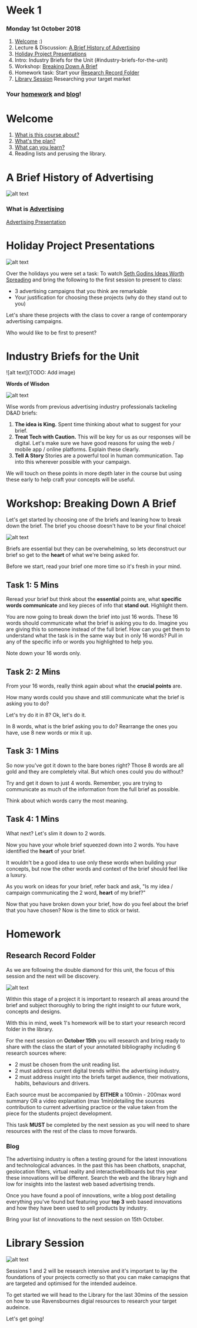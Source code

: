 # Week 1

### Monday 1st October 2018

1. [Welcome](#welcome) :)
2. Lecture & Discussion: [A Brief History of Advertising](#a-brief-history-of-advertising)
3. [Holiday Project Presentations](#holiday-project-presentations)
4. Intro: Industry Briefs for the Unit (#industry-briefs-for-the-unit)
5. Workshop: [Breaking Down A Brief](#workshop-breaking-down-a-brief)
6. Homework task: Start your [Research Record Folder](#research-record-folder)
7. [Library Session](#library-session) Researching your target market

### Your [homework](#homework) and [blog](#blog)!

# Welcome

1. [What is this course about?](https://github.com/RavensbourneWebMedia/Digital_Advertising/blob/Digital_Advertising_2018/19/README.md)
2. [What's the plan?](https://github.com/RavensbourneWebMedia/Digital_Advertising/blob/Digital_Advertising_2018/19/README.md#plan-for-the-unit) 
3. [What can you learn?](https://github.com/RavensbourneWebMedia/Digital_Advertising/blob/Digital_Advertising_2018/19/README.md#learning-goals)
5. Reading lists and perusing the library.

# A Brief History of Advertising

![alt text](https://github.com/RavensbourneWebMedia/Digital_Advertising/blob/Digital_Advertising_2018/19/sessions/01/assets/Think_Small.jpg)

### What is [Advertising](https://en.wikipedia.org/wiki/Advertising)

 [Advertising Presentation](https://github.com/RavensbourneWebMedia/Digital_Advertising/blob/master/sessions/01/Brief_History_of_Advertising_2016_Morning_Session.pdf)


# Holiday Project Presentations

![alt text](https://github.com/RavensbourneWebMedia/Digital_Advertising/blob/Digital_Advertising_2018/19/sessions/01/assets/SethGodin.jpg)

Over the holidays you were set a task: To watch [Seth Godins Ideas Worth Spreading](https://www.ted.com/talks/seth_godin_on_sliced_bread) and bring the following to the first session to present to class: 

* 3 advertising campaigns that you think are remarkable
* Your justification for choosing these projects (why do they stand out to you)

Let's share these projects with the class to cover a range of contemporary advertising campaigns. 

Who would like to be first to present? 

# Industry Briefs for the Unit

![alt text](TODO: Add image)

<!---
**Note**, some may be more relevant than others as we will be working toward making a **digital campaign or product** as a response. 

**Discussion**

Now that we have heard each brief, which will you choose? Consider:

* Which briefs spark ideas in your minds / seem to be engaging? Advertising is all about the creative idea!
* Which briefs call for a digial response? Are there any breifs that rules this out? 

--->

**Words of Wisdon**

![alt text](assets/ogilvy_quote.jpg)

Wise words from previous advertising industry professionals tackeling D&AD briefs:

1. **The idea is King.** Spent time thinking about what to suggest for your brief. 
2. **Treat Tech with Caution.** This will be key for us as our responses will be digital. Let's make sure we have good reasons for using the web / mobile app / online platforms. Explain these clearly. 
3. **Tell A Story** Stories are a powerful tool in human communication. Tap into this wherever possible with your campaign. 

We will touch on these points in more depth later in the course but using these early to help craft your concepts will be useful. 

# Workshop: Breaking Down A Brief

Let's get started by choosing one of the briefs and leaning how to break down the brief. The brief you choose doesn't have to be your final choice!

![alt text](assets/How_To_Break_Down_A_Brief.jpg)

Briefs are essential but they can be overwhelming, so lets deconstruct our brief so get to the **heart** of what we're being asked for. 

Before we start, read your brief one more time so it's fresh in your mind. 

## Task 1: 5 Mins

Reread your brief but think about the **essential** points are, what **specific words communicate** and key pieces of info that **stand out**. Highlight them.

You are now going to break down the brief into just 16 words. These 16 words should communicate what the brief is asking you to do. Imagine you are giving this to someone instead of the full brief. How can you get them to understand what the task is in the same way but in only 16 words? Pull in any of the specific info or words you highlighted to help you.

Note down your 16 words only. 

## Task 2: 2 Mins

From your 16 words, really think again about what the **crucial points** are.

How many words could you shave and still communicate what the brief is asking you to do?

Let's try do it in 8? Ok, let's do it. 

In 8 words, what is the brief asking you to do? Rearrange the ones you have, use 8 new words or mix it up.

## Task 3: 1 Mins

So now you've got it down to the bare bones right? Those 8 words are all gold and they are completely vital. But which ones could you do without?

Try and get it down to just 4 words. Remember, you are trying to communicate as much of the information from the full brief as possible. 

Think about which words carry the most meaning.

## Task 4: 1 Mins

What next? Let's slim it down to 2 words.

Now you have your whole brief squeezed down into 2 words. You have identified the **heart** of your brief. 

It wouldn't be a good idea to use only these words when building your concepts, but now the other words and context of the brief should feel like a luxury. 

As you work on ideas for your brief, refer back and ask, "Is my idea / campaign communicating the 2 word, **heart** of my brief?"

Now that you have broken down your brief, how do you feel about the brief that you have chosen? Now is the time to stick or twist. 

# Homework

## Research Record Folder

As we are following the double diamond for this unit, the focus of this session and the next will be discovery. 

![alt text](https://github.com/RavensbourneWebMedia/Digital_Advertising/blob/Digital_Advertising_2018/19/sessions/01/assets/Double-Diamond.png)

Within this stage of a project it is important to research all areas around the brief and subject thoroughly to bring the right insight to our future work, concepts and designs. 

With this in mind, week 1's homework will be to start your research record folder in the library. 

For the next session on **October 15th** you will research and bring ready to share with the class the start of your annotated bibliography including 6 research sources where: 

* 2 must be chosen from the unit reading list. 
* 2 must address current digital trends within the advertising industry. 
* 2 must address insight into the briefs target audience, their motivations, habits, behaviours and drivers.

Each source must be accompanied by **EITHER** a 100min - 200max word summary OR a video explanation (max 1min)detailing the sources contribution to current advertising practice or the value taken from the piece for the students project development.

This task **MUST** be completed by the next session as you will need to share resources with the rest of the class to move forwards. 

### Blog 

The advertising industry is often a testing ground for the latest innovations and technological advances. In the past this has been chatbots, snapchat,​ geolocation filters, ​virtual​ ​reality​ ​and interactive​ ​billboards but this year these innovations will be different. Search the web and the library high and low for insights into the lastest web based advertising trends. 

Once you have found a pool of innovations, write a blog post detailing everything you've found but featuring your **top 3** web based innovations and how they have been used to sell products by industry. 

Bring your list of innovations to the next session on 15th October. 

# Library Session

![alt text](https://github.com/RavensbourneWebMedia/Digital_Advertising/blob/Digital_Advertising_2018/19/sessions/01/assets/Rave_Library.jpg)

Sessions 1 and 2 will be research intensive and it's important to lay the foundations of your projects correctly so that you can make camapigns that are targeted and optimised for the intended audeince. 

To get started we will head to the Library for the last 30mins of the session on how to use Ravensbournes digial resources to research your target audeince. 

Let's get going! 
